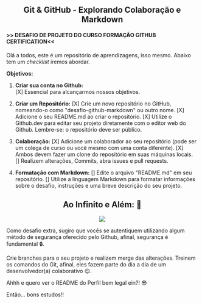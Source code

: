 <center><h2>Git & GitHub - Explorando Colaboração e Markdown </h2></center>

#### >> DESAFIO DE PROJETO DO CURSO FORMAÇÃO GITHUB CERTIFICATION<<

Olá a todos, este é um repositório de aprendizagens, isso mesmo. Abaixo tem um _checklist_ iremos abordar.

**Objetivos:**

1. **Criar sua conta no Github:**<br>
   [X] Essencial para alcançarmos nossos objetivos.

2. **Criar um Repositório:**
   [X] Crie um novo repositório no GitHub, nomeando-o como "desafio-github-markdown" ou outro nome.
   [X] Adicione o seu README.md ao criar o repositório.
   [X] Utilize o Github.dev para editar seu projeto diretamente com o editor web do Github.  Lembre-se: o repositório deve ser público.

3. **Colaboração:**
   [X] Adicione um colaborador ao seu repositório (pode ser um colega de curso ou você mesmo com uma conta diferente).
   [X] Ambos devem fazer um clone do repositório em suas máquinas locais.
   [] Realizem alterações, Commits, abra issues e pull requests.

4. **Formatação com Markdown:**
   [] Edite o arquivo "README.md" em seu repositório.
   [] Utilize a linguagem Markdown para formatar informações sobre o desafio, instruções e uma breve descrição do seu projeto.

<div align="center"><h2> Ao Infinito e Além: 🚀</h2></div>

<div align="center"><img src="https://i.pinimg.com/originals/6b/7e/d3/6b7ed39c3751c92df2d3ece16a329925.gif") /></div>


Como desafio extra, sugiro que vocês se autentiquem utilizando algum método de segurança oferecido pelo Github, afinal, segurança é fundamental 🔒.

Crie branches para o seu projeto e realizem merge das alterações. Treinem os comandos do Git, afinal, eles fazem parte do dia a dia de um desenvolvedor(a) colaborativo 😉.

Ahhh e quero ver o README do Perfil bem legal ein?! 😎

Então... bons estudos!!